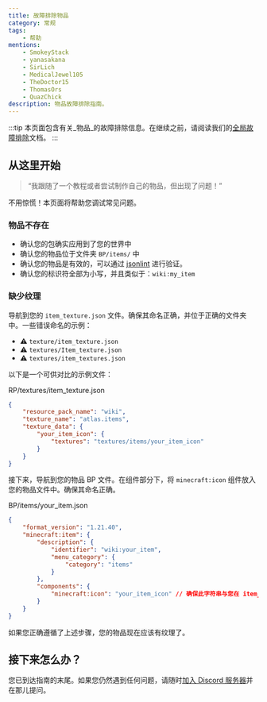 ```yaml
---
title: 故障排除物品
category: 常规
tags:
    - 帮助
mentions:
    - SmokeyStack
    - yanasakana
    - SirLich
    - MedicalJewel105
    - TheDoctor15
    - ThomasOrs
    - QuazChick
description: 物品故障排除指南。
---
```


:::tip
本页面包含有关_物品_的故障排除信息。在继续之前，请阅读我们的[全局故障排除](/guide/troubleshooting)文档。
:::

## 从这里开始

> “我跟随了一个教程或者尝试制作自己的物品，但出现了问题！”

不用惊慌！本页面将帮助您调试常见问题。

### 物品不存在

-   确认您的包确实应用到了您的世界中
-   确认您的物品位于文件夹 `BP/items/` 中
-   确认您的物品是有效的，可以通过 [jsonlint](https://jsonlint.com/) 进行验证。
-   确认您的标识符全部为小写，并且类似于：`wiki:my_item`

### 缺少纹理

导航到您的 `item_texture.json` 文件。确保其命名正确，并位于正确的文件夹中。一些错误命名的示例：

-   ⚠️ `texture/item_texture.json`
-   ⚠️ `textures/Item_texture.json`
-   ⚠️ `textures/item_textures.json`

以下是一个可供对比的示例文件：

<CodeHeader>RP/textures/item_texture.json</CodeHeader>

```json
{
    "resource_pack_name": "wiki",
    "texture_name": "atlas.items",
    "texture_data": {
        "your_item_icon": {
            "textures": "textures/items/your_item_icon"
        }
    }
}
```

接下来，导航到您的物品 BP 文件。在组件部分下，将 `minecraft:icon` 组件放入您的物品文件中。确保其命名正确。

<CodeHeader>BP/items/your_item.json</CodeHeader>

```json
{
    "format_version": "1.21.40",
    "minecraft:item": {
        "description": {
            "identifier": "wiki:your_item",
            "menu_category": {
                "category": "items"
            }
        },
        "components": {
            "minecraft:icon": "your_item_icon" // 确保此字符串与您在 item_texture.json 中放置的短名称匹配
        }
    }
}
```

如果您正确遵循了上述步骤，您的物品现在应该有纹理了。

## 接下来怎么办？

您已到达指南的末尾。如果您仍然遇到任何问题，请随时[加入 Discord 服务器](/discord)并在那儿提问。